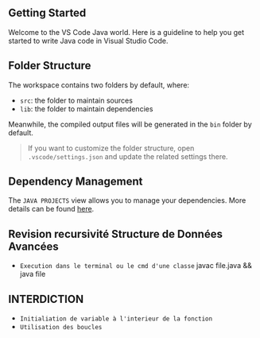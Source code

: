 ## Getting Started

Welcome to the VS Code Java world. Here is a guideline to help you get started to write Java code in Visual Studio Code.

## Folder Structure

The workspace contains two folders by default, where:

- `src`: the folder to maintain sources
- `lib`: the folder to maintain dependencies

Meanwhile, the compiled output files will be generated in the `bin` folder by default.

> If you want to customize the folder structure, open `.vscode/settings.json` and update the related settings there.

## Dependency Management

The `JAVA PROJECTS` view allows you to manage your dependencies. More details can be found [here](https://github.com/microsoft/vscode-java-dependency#manage-dependencies).

## Revision recursivité Structure de Données Avancées

- `Execution dans le terminal ou le cmd d'une classe`
javac file.java && java file

## INTERDICTION

- `Initialiation de variable à l'interieur de la fonction`
- `Utilisation des boucles`